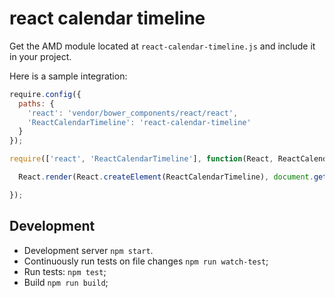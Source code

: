 # react calendar timeline

Get the AMD module located at `react-calendar-timeline.js` and include it in your project.

Here is a sample integration:

```js
require.config({
  paths: {
    'react': 'vendor/bower_components/react/react',
    'ReactCalendarTimeline': 'react-calendar-timeline'
  }
});

require(['react', 'ReactCalendarTimeline'], function(React, ReactCalendarTimeline) {

  React.render(React.createElement(ReactCalendarTimeline), document.getElementById('widget-container'));

});
```

## Development

* Development server `npm start`.
* Continuously run tests on file changes `npm run watch-test`;
* Run tests: `npm test`;
* Build `npm run build`;
